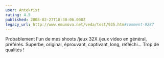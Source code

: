 ```yaml
---
user: Antekrist
rating: 4.5
published: 2008-02-27T18:30:06.000Z
legacy_url: http://www.emunova.net/veda/test/935.htm#comment-9287
---
```

Probablement l'un de mes shoots /jeux 32X /jeux video en général, préférés. Superbe, original, éprouvant, captivant, long, réfléchi...
Trop de qualités !